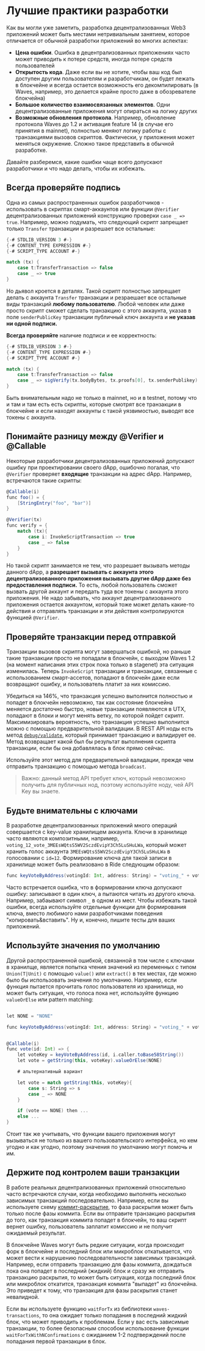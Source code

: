 # Лучшие практики разработки

Как вы могли уже заметить, разработка децентрализованных Web3 приложений может быть местами нетривиальным занятием, которое отличается от обычной разработки приложений во многих аспектах:

- **Цена ошибки**. Ошибка в децентрализованных приложениях часто может приводить к потере средств, иногда потере средств пользователей
- **Открытость кода**. Даже если вы не хотите, чтобы ваш код был доступен другим пользователям и разработчикам, он будет лежать в блокчейне и всегда остается возможность его декомпилировать (в Waves, например, это делается крайне просто даже в обозревателе блокчейна)
- **Большое количество взаимосвязанных элементов**. Одни децентрализованные приложения могут опираться на логику других
- **Возможные обновления протокола**. Например, обновление протокола Waves до 1.2 и активация feature 14 (в случае его принятия в mainnet), полностью меняют логику работы с транзакциями вызовов скриптов. Фактически, у приложения может меняться окружение. Сложно такое представить в обычной разработке.

Давайте разберемся, какие ошибки чаще всего допускают разработчики и что надо делать, чтобы их избежать.

## Всегда проверяйте подпись

Одна из самых распространенных ошибок разработчиков - использовать в скриптах смарт-аккаунтов или функции `@Verifier` децентрализованных приложений конструкцию проверки `case _ => true`. Например, можно подумать, что следующий скрипт запрещает только `Transfer` транзакции и разрешает все остальные:

```scala
{-# STDLIB_VERSION 3 #-}
{-# CONTENT_TYPE EXPRESSION #-}
{-# SCRIPT_TYPE ACCOUNT #-}

match (tx) {
    case t:TransferTransaction => false
    case _ => true
}
```

Но дьявол кроется в деталях. Такой скрипт полностью запрещает делать с аккаунта `Transfer` транзакции и резраешает все остальные виды транзакций **любому пользователю**. Любой человек или даже просто скрипт сможет сделать транзакцию с этого аккаунта, указав в поле `senderPublicKey` транзакции публичный ключ аккаунта и **не указав ни одной подписи.**

**Всегда проверяйте** наличие подписи и ее корректность:

```scala
{-# STDLIB_VERSION 3 #-}
{-# CONTENT_TYPE EXPRESSION #-}
{-# SCRIPT_TYPE ACCOUNT #-}

match (tx) {
    case t:TransferTransaction => false
    case _ => sigVerify(tx.bodyBytes, tx.proofs[0], tx.senderPublikey)
}
```

Быть внимательным надо не только в mainnet, но и в testnet, потому что и там и там есть есть скрипты, которые смотрят все транзакции в блокчейне и если находят аккаунты с такой уязвимостью, выводят все токены с аккаунта.

## Понимайте разницу между @Verifier и @Callable

Некоторые разработчики децентрализованных приложений допускают ошибку при проектировании своего dApp, ошибочно погалая, что `@Verifier` проверяет **входящие** транзакции на адрес dApp. Например, встречаются такие скрипты:

```scala
@Callable(i)
func foo() = {
    [StringEntry("foo", "bar")]
}

@Verifier(tx)
func verify = {
    match (tx){
        case i: InvokeScriptTransaction => true
        case _ => false
    }
}
```

Но такой скрипт занимается не тем, что разрешает вызывать методы данного dApp, а **разрешает вызывать с аккаунта этого децентрализованного приложения вызывать другие dApp даже без предоставления подписи.** То есть, любой пользователь сможет вызвать другой аккаунт и передать туда все токены с аккаунта этого приложения. Не надо забывать, что аккаунт децентрализованного приложения остается аккаунтом, который тоже может делать какие-то действия и отправлять транзакции и эти действия контролируются функцией `@Verifier`.

## Проверяйте транзакции перед отправкой

Транзакции вызовов скрипта могут завершаться ошибкой, но раньше такие транзакции просто не попадали в блокчейн, с выходом Waves 1.2 (на момент написания этих строк пока только в stagenet) эта ситуация изменилась. Теперь `InvokeScript` транзакции и транзакции, связанные с использованием смарт-ассетов, попадают в блокчейн даже если возвращают ошибку, и пользователь платит за них комиссию.

Убедиться на 146%, что транзакция успешно выполнится полностью и попадет в блокчейн невозможно, так как состояние блокчейна меняется достаточно быстро, новые транзакции появляются в UTX, попадают в блоки и могут менять ветку, по которой пойдет скрипт. Максимизировать вероятность, что транзакция успешно выполнится можно с помощью предварительной валидации. В REST API ноды есть метод [`debug/validate`](https://nodes.wavesplatform.com/api-docs/index.html#/debug/validate), который принимает транзакцию и валидирует ее. Метод возвращает какой был бы результат выполнения скрипта транзакции, если бы она добавлялась в блок прямо сейчас.

Используйте этот метод для предварительной валидации, прежде чем отправить транзакцию с помощью метода `broadcast`.

> Важно: данный метод API требует ключ, который невозможно получить для публичных нод, поэтому используйте ноду, чей API Key вы знаете.

## Будьте внимательны с ключами

В разработке децентрализованных приложений много операций совершается с key-value хранилищем аккаунта. Ключи в хранилище часто являются композитными, например, `voting_12_vote_3MEEsWQtsS5WV2SczdEvipY3Ch5LuSHuLWa`, который может хранить голос аккаунта `3MEEsWQtsS5WV2SczdEvipY3Ch5LuSHuLWa` в голосовании с `id=12`. Формирование ключа для такой записи в хранилище может быть реализовано в Ride следующим образом:

```scala
func keyVoteByAddress(votingId: Int, address: String) = "voting_" + votingId + "_vote_" + address
```

Часто встречается ошибка, что в формировании ключа допускают ошибку: записывают в один ключ, а пытаются читать из другого ключа. Например, забаывают символ `_` в одном из мест. Чтобы избежать такой ошибки, всегда используйте отдельные функции для формирования ключа, вместо любимого нами разработчиками поведения "копировать&вставить". Ну и, конечно, пишите тесты для ваших приложений.

## Используйте значения по умолчанию

Другой распространенной ошибкой, связанной в том числе с ключами в хранилще, является попытка чтения значений из переменных с типом `Union(T|Unit)` с помощью `value()` или `extract()` в тех местах, где можно было бы использовать значения по умолчанию. Например, если функция пытается прочитать голос пользователя из хранилища, но может быть ситуация, что голоса пока нет, используйте функцию `valueOrElse` или pattern matching:

```scala

let NONE = "NONE"

func keyVoteByAddress(votingId: Int, address: String) = "voting_" + votingId + "_vote_" + address


@Callable(i)
func vote(id: Int) => {
    let voteKey = keyVoteByAddress(id, i.caller.toBase58String())
    let vote = getString(this, voteKey).valueOrElse(NONE)

    # альтернативный вариант

    let vote = match getString(this, voteKey){
        case s: String => s
        case _ => NONE
    }

    if (vote == NONE) then ...
    else ...
}
```

Стоит так же учитывать, что функции вашего приложения могут вызываться не только из вашего пользовательского интерфейса, но кем угодно и как угодно, поэтому значения по умолчанию могут помочь и им.

## Держите под контролем ваши транзакции

В работе реальных децентрализованных приложений относительно часто встречаются случаи, когда необходимо выполнять несколько зависимых транзакций последовательно. Например, если вы используете схему [коммит-раскрытие](https://en.wikipedia.org/wiki/Commitment_scheme), то фаза раскрытия может быть только после фазы коммита. Если вы отправите транзакцию раскрытия до того, как транзакция коммита попадет в блокчейн, то ваш скрипт вернет ошибку, пользователь заплатит комиссию и не получит ожидаемый результат.

В блокчейне Waves могут быть редкие ситуации, когда происходит форк в блокчейне и последний блок или микроблок откатывается, что может вести к нарушению последовательности зависимых транзакций. Например, если отправить транзакцию для фазы коммита, дождаться пока она попадет в последний (жидкий) блок и сразу же отправить транзакцию раскрытия, то может быть ситуация, когда последний блок или микроблок откатится, транзакция коммита "выпадет" из блокчейна. Это приведет к тому, что транзакция для фазы раскрытия станет невалидной.

Если вы используете функцию `waitForTx` из библиотеки `waves-transactions`, то она ожидает только попадания в последний жидкий блок, что может приводить к проблемам. Если у вас есть зависимые транзакции, то более безопасным способом использование функции `waitForTxWithNConfirmations` с ожиданием 1-2 подтверждений после попадания первой транзакции в блок.
